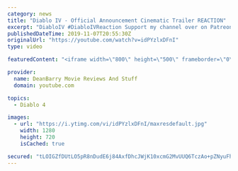 ```yaml
---
category: news
title: "Diablo IV - Official Announcement Cinematic Trailer REACTION"
excerpt: "DiabloIV #DiabloIVReaction Support my channel over on Patreon for some amazing Unedited Reactions AND some Early Release Content: ..."
publishedDateTime: 2019-11-07T20:55:30Z
originalUrl: "https://youtube.com/watch?v=idPYzlxDFnI"
type: video

featuredContent: "<iframe width=\"800\" height=\"500\" frameborder=\"0\" src=\"https://www.youtube.com/embed/idPYzlxDFnI\" allow=\"accelerometer; autoplay; encrypted-media; gyroscope; picture-in-picture\" allowfullscreen></iframe>"

provider:
  name: DeanBarry Movie Reviews And Stuff
  domain: youtube.com

topics:
  - Diablo 4

images:
  - url: "https://i.ytimg.com/vi/idPYzlxDFnI/maxresdefault.jpg"
    width: 1280
    height: 720
    isCached: true

secured: "tLOIGZfDUtLO5pR8nDudE6j84AxfDhcJWjK10xcmG2MvUUQ6TczAo+pZNyuFh3NQU+CJo4o7VWJjSUg9UyLi9FXYokwsmTytap+sbAZMi7NSfWwMO+dMydMFqlvdKt5qGKIHWHLyiV2HCJs3F2xloE6V0MofvKADC2whQBprMFUMOKqvGTxr2tGhrG7GLmGYK1YCs3eRb1WG57h/Wr28rjWbmxCHQ+K2/9KThTSlu79/WOVBXlfoNUIaj/GhO8XNXUZQPKiljv0nz3sw5l0KSTGTfS0DZIOjRMr8YGW96m7SIAEv9cXekz+4gPl/xZlfrdrogcSrucczuUrSxpGjjh8jjU3qrCcy6ie8EazqpUcctyUO//lkpTUayufzKuTXnk87aseMrYe0sHyB3xCPDRfMBOxdIPcHncOL5HT5fdfG6fBsOCCBfO8McqiKzXMa;dj9nF2tgicptyn6Fp9sg/w=="
---
```


